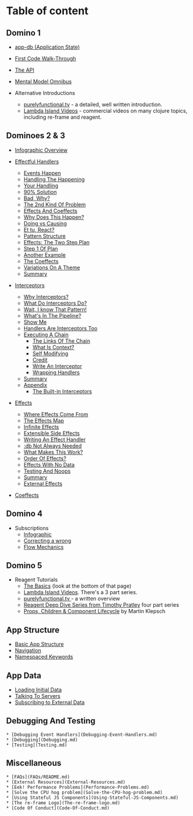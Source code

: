# Table of content

## Domino 1
* [app-db (Application State)](ApplicationState.md)
* [First Code Walk-Through](CodeWalkthrough.md)
* [The API](API.md)
* [Mental Model Omnibus](MentalModelOmnibus.md)

* Alternative Introductions
  * [purelyfunctional.tv](https://purelyfunctional.tv/guide/re-frame-building-blocks/) - a detailed, well written introduction.
  * [Lambda Island Videos](https://lambdaisland.com/episodes) - commercial videos on many clojure topics, including re-frame and reagent.


## Dominoes 2 & 3
* [Infographic Overview](EventHandlingInfographic.md)
* [Effectful Handlers](EffectfulHandlers.md)
  * [Events Happen](EffectfulHandlers.md#events-happen)
  * [Handling The Happening](EffectfulHandlers.md#handling-the-happening)
  * [Your Handling](EffectfulHandlers.md#your-handling)
  * [90% Solution](EffectfulHandlers.md#90%25-solution)
  * [Bad, Why?](EffectfulHandlers.md#bad-why)
  * [The 2nd Kind Of Problem](EffectfulHandlers.md#the-2nd-kind-of-problem)
  * [Effects And Coeffects](EffectfulHandlers.md#effects-and-coeffects)
  * [Why Does This Happen?](EffectfulHandlers.md#why-does-this-happen)
  * [Doing vs Causing](EffectfulHandlers.md#doing-vs-causing)
  * [Et tu, React?](EffectfulHandlers.md#et-tu-react)
  * [Pattern Structure](EffectfulHandlers.md#pattern-structure)
  * [Effects: The Two Step Plan](EffectfulHandlers.md#effects-the-two-step-plan)
  * [Step 1 Of Plan](EffectfulHandlers.md#step-1-of-plan)
  * [Another Example](EffectfulHandlers.md#another-example)
  * [The Coeffects](EffectfulHandlers.md#the-coeffects)
  * [Variations On A Theme](EffectfulHandlers.md#variations-on-a-theme)
  * [Summary](EffectfulHandlers.md#summary)

* [Interceptors](Interceptors.md)
  * [Why Interceptors?](Interceptors.md#why-interceptors)
  * [What Do Interceptors Do?](Interceptors.md#what-do-interceptors-do)
  * [Wait, I know That Pattern!](Interceptors.md#wait-i-know-that-pattern)
  * [What's In The Pipeline?](Interceptors.md#whats-in-the-pipeline)
  * [Show Me](Interceptors.md#show-me)
  * [Handlers Are Interceptors Too](Interceptors.md#handlers-are-interceptors-too)
  * [Executing A Chain](Interceptors.md#executing-a-chain)
    * [The Links Of The Chain](Interceptors.md#the-links-of-the-chain)
    * [What Is Context?](Interceptors.md#what-is-context)
    * [Self Modifying](Interceptors.md#self-modifying)
    * [Credit](Interceptors.md#credit)
    * [Write An Interceptor](Interceptors.md#write-an-interceptor)
    * [Wrapping Handlers](Interceptors.md#wrapping-handlers)
  * [Summary](Interceptors.md#summary)
  * [Appendix](Interceptors.md#appendix)
    * [The Built-in Interceptors](Interceptors.md#the-built-in-interceptors)

* [Effects](Effects.md)
  * [Where Effects Come From](Effects.md#where-effects-come-from)
  * [The Effects Map](Effects.md#the-effects-map)
  * [Infinite Effects](Effects.md#infinite-effects)
  * [Extensible Side Effects](Effects.md#extensible-side-effects)
  * [Writing An Effect Handler](Effects.md#writing-an-effect-handler)
  * [:db Not Always Needed](Effects.md#db-not-always-needed)
  * [What Makes This Work?](Effects.md#what-makes-this-work)
  * [Order Of Effects?](Effects.md#order-of-effects)
  * [Effects With No Data](Effects.md#effects-with-no-data)
  * [Testing And Noops](Effects.md#testing-and-noops)
  * [Summary](Effects.md#summary)
  * [External Effects](Effects.md#external-effects)

* [Coeffects](Coeffects.md)


## Domino 4
* Subscriptions
  * [Infographic](SubscriptionInfographic.md)
  * [Correcting a wrong](SubscriptionsCleanup.md)
  * [Flow Mechanics](SubscriptionFlow.md)


## Domino 5
* Reagent Tutorials
  * [The Basics](https://github.com/Day8/re-frame/wiki#reagent-tutorials) (look at the bottom of that page)
  * [Lambda Island Videos](https://lambdaisland.com/episodes). There's a 3 part series.
  * [purelyfunctional.tv ](https://purelyfunctional.tv/guide/reagent/) - a written overview
  * [Reagent Deep Dive Series from Timothy Pratley](http://timothypratley.blogspot.com.au/p/p.html)  four part series
  * [Props, Children & Component Lifecycle](https://www.martinklepsch.org/posts/props-children-and-component-lifecycle-in-reagent.html) by Martin Klepsch


## App Structure
  * [Basic App Structure](Basic-App-Structure.md)
  * [Navigation](Navigation.md)
  * [Namespaced Keywords](Namespaced-Keywords.md)

## App Data
  * [Loading Initial Data](Loading-Initial-Data.md)
  * [Talking To Servers](Talking-To-Servers.md)
  * [Subscribing to External Data](Subscribing-To-External-Data.md)

## Debugging And Testing
    * [Debugging Event Handlers](Debugging-Event-Handlers.md)
    * [Debugging](Debugging.md)
    * [Testing](Testing.md)

## Miscellaneous
    * [FAQs](FAQs/README.md)
    * [External Resources](External-Resources.md)
    * [Eek! Performance Problems](Performance-Problems.md)
    * [Solve the CPU hog problem](Solve-the-CPU-hog-problem.md)
    * [Using Stateful JS Components](Using-Stateful-JS-Components.md)
    * [The re-frame Logo](The-re-frame-logo.md)
    * [Code Of Conduct](Code-Of-Conduct.md)
